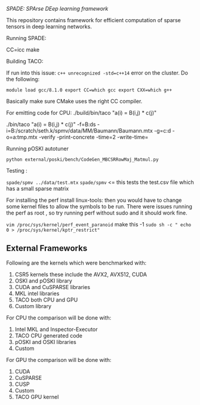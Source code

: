 *SPADE: SPArse DEep learning framework*

This repository contains framework for efficient computation of sparse tensors
in deep learning networks.

Running SPADE:

CC=icc make

Building TACO:

If run into this issue:
`c++ unrecognized -std=c++14` error on the cluster. Do the following:

`
module load gcc/8.1.0
export CC=which gcc
export CXX=which g++
`

Basically make sure CMake uses the right CC compiler.

For emitting code for CPU:
./build/bin/taco "a(i) = B(i,j) * c(j)"

./bin/taco "a(i) = B(i,j) * c(j)" -f=B:ds -i=B:/scratch/seth.k/spmv/data/MM/Baumann/Baumann.mtx -g=c:d -o=a:tmp.mtx -verify -print-concrete -time=2 -write-time=<file>


Running pOSKI autotuner

`python external/poski/bench/CodeGen_MBCSRRowMaj_Matmul.py`

Testing :

`spade/spmv ../data/test.mtx`
`spade/spmv`  <= this tests the test.csv file which has a small sparse matrix

For installing the perf install linux-tools:
then you would have to change some kernel files to allow the symbols to be run.
There were issues running the perf as root , so try running perf without sudo
and it should work fine.

`vim /proc/sys/kernel/perf_event_paranoid` make this -1
`sudo sh -c " echo 0 > /proc/sys/kernel/kptr_restrict"`
## External Frameworks

Following are the kernels which were benchmarked with:

1. CSR5 kernels these include the AVX2, AVX512, CUDA
2. OSKI and pOSKI library
3. CUDA and CuSPARSE libraries
4. MKL intel libraries
5. TACO both CPU and GPU
6. Custom library

For CPU the comparison will be done with:
1. Intel MKL and Inspector-Executor
2. TACO CPU generated code
3. pOSKI and OSKI libraries
4. Custom

For GPU the comparison will be done with:
1. CUDA
2. CuSPARSE
3. CUSP
4. Custom
5. TACO GPU kernel
